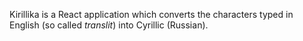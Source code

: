 Kirillika is a React application which converts the characters typed in English (so called _translit_) into Cyrillic (Russian).
